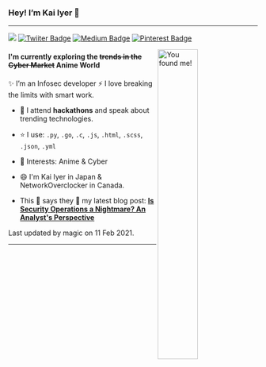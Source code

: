 ### Hey! I’m Kai Iyer 👋

 --- 

 ![](https://visitor-badge.laobi.icu/badge?page_id=kaiiyer.visitor-badge)	[![Twiiter Badge](https://img.shields.io/badge/@kaiiyer-blueviolet?style=flat-square&labelColor=1ca0f1&logo=twitter&logoColor=white&link=https://twitter.com/kaiiyer)](https://twitter.com/kaiiyer)	[![Medium Badge](https://img.shields.io/badge/@kaiiyer-black?style=flat-square&labelColor=00000&logo=medium&logoColor=white&link=https://medium.com/@kaiiyer)](https://medium.com/@kaiiyer)	[![Pinterest Badge](https://img.shields.io/badge/@kai_iyer-darkred?style=flat-square&labelColor=red&logo=Pinterest&logoColor=white&link=https://www.pinterest.com/kai_iyer/)](https://www.pinterest.com/kai_iyer/) 

 <img src='https://media.giphy.com/media/dlMIwDQAxXn1K/giphy.gif' alt='You found me!' width='40%' align='right'/> 

#### I'm currently exploring the ~~trends in the Cyber Market~~ Anime World


✨ I’m an Infosec developer :zap: I love breaking the limits with smart work. 

 - 🌱 I attend **hackathons** and speak about trending technologies.

 - ⭐️ I use: `.py`, `.go`, `.c`, `.js`, `.html`, `.scss`, `.json`, `.yml` 

 - 💜 Interests: Anime & Cyber 

 - 😄 I'm Kai Iyer in Japan & NetworkOverclocker in Canada. 

 - This 🦊 says they 🙌 my latest blog post: **[Is Security Operations a Nightmare? An Analyst's Perspective](https://blog.kaiiyer.ninja/Is-Security-Operations-a-Nightmare.html)**

Last updated by magic on 11 Feb 2021.

 ---
